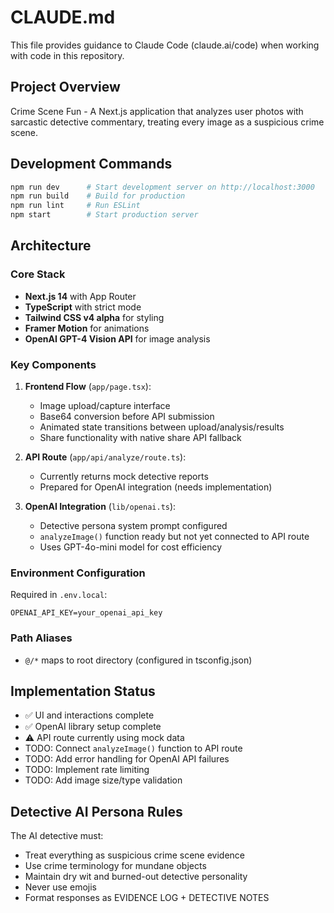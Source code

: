 # CLAUDE.md

This file provides guidance to Claude Code (claude.ai/code) when working with code in this repository.

## Project Overview

Crime Scene Fun - A Next.js application that analyzes user photos with sarcastic detective commentary, treating every image as a suspicious crime scene.

## Development Commands

```bash
npm run dev      # Start development server on http://localhost:3000
npm run build    # Build for production
npm run lint     # Run ESLint
npm start        # Start production server
```

## Architecture

### Core Stack
- **Next.js 14** with App Router
- **TypeScript** with strict mode
- **Tailwind CSS v4 alpha** for styling
- **Framer Motion** for animations
- **OpenAI GPT-4 Vision API** for image analysis

### Key Components

1. **Frontend Flow** (`app/page.tsx`):
   - Image upload/capture interface
   - Base64 conversion before API submission
   - Animated state transitions between upload/analysis/results
   - Share functionality with native share API fallback

2. **API Route** (`app/api/analyze/route.ts`):
   - Currently returns mock detective reports
   - Prepared for OpenAI integration (needs implementation)

3. **OpenAI Integration** (`lib/openai.ts`):
   - Detective persona system prompt configured
   - `analyzeImage()` function ready but not yet connected to API route
   - Uses GPT-4o-mini model for cost efficiency

### Environment Configuration

Required in `.env.local`:
```
OPENAI_API_KEY=your_openai_api_key
```

### Path Aliases
- `@/*` maps to root directory (configured in tsconfig.json)

## Implementation Status

- ✅ UI and interactions complete
- ✅ OpenAI library setup complete  
- ⚠️ API route currently using mock data
- TODO: Connect `analyzeImage()` function to API route
- TODO: Add error handling for OpenAI API failures
- TODO: Implement rate limiting
- TODO: Add image size/type validation

## Detective AI Persona Rules

The AI detective must:
- Treat everything as suspicious crime scene evidence
- Use crime terminology for mundane objects
- Maintain dry wit and burned-out detective personality
- Never use emojis
- Format responses as EVIDENCE LOG + DETECTIVE NOTES